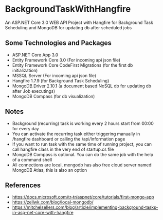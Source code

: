 # BackgroundTaskWithHangfire
An ASP.NET Core 3.0 WEB API Project with Hangfire for Background Task Scheduling and MongoDB for updating db after scheduled jobs  

  ## Some Technologies and Packages
- ASP.NET Core App 3.0
- Entity Framework Core 3.0 (For incoming api json file)
- Entity Framework Core CodeFirst Migrations (for the first db initialization)
- MSSQL Server (For incoming api json file)
- Hangfire 1.7.9 (for Background Task Scheduling)
- MongoDB.Driver 2.10.1 (a document based NoSQL db for updating db after Job executings)
- MongoDB Compass (for db visualization)


 ## Notes
- Background (recurring) task is working every 2 hours start from 00:00 for every day
- You can activate the recurring task either triggering manually in /hangfire dashboard or calling the /api/Information page
- If you want to run task with the same time of running project, you can call hangfire class in the very end of startup.cs file 
- MongoDB Compass is optional. You can do the same job with the help of a command shell 
- All connections are local, mongodb has also free cloud server named MongoDB Atlas, this is also an option

## References
- https://docs.microsoft.com/tr-tr/aspnet/core/tutorials/first-mongo-app
- https://zellwk.com/blog/local-mongodb/
- https://mitchelsellers.com/blog/article/implementing-background-tasks-in-asp-net-core-with-hangfire
